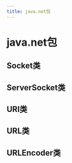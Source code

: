 ```yaml
---
title: java.net包
---
```


# java.net包

## Socket类

## ServerSocket类

## URI类

## URL类

## URLEncoder类